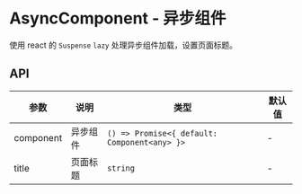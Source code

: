 # AsyncComponent - 异步组件

使用 react 的 `Suspense` `lazy` 处理异步组件加载，设置页面标题。

## API

| 参数      | 说明     | 类型                                         | 默认值 |
| --------- | -------- | -------------------------------------------- | ------ |
| component | 异步组件 | `() => Promise<{ default: Component<any> }>` | -      |
| title     | 页面标题 | `string`                                     | -      |
